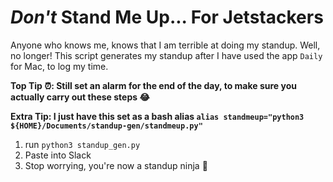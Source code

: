 # *Don't* Stand Me Up... For Jetstackers
Anyone who knows me, knows that I am terrible at doing my standup. Well, no longer! This script generates my standup after I have used the app `Daily` for Mac, to log my time.

**Top Tip ⏰: Still set an alarm for the end of the day, to make sure you actually carry out these steps 😂**

**Extra Tip: I just have this set as a bash alias `alias standmeup="python3 ${HOME}/Documents/standup-gen/standmeup.py"`**

1. run `python3 standup_gen.py`
2. Paste into Slack
3. Stop worrying, you're now a standup ninja 🥷
